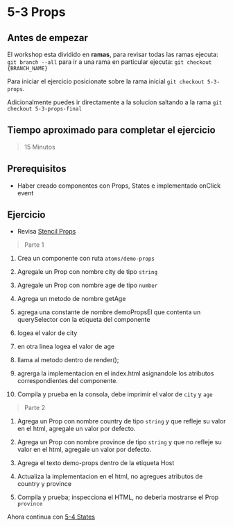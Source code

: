 # 5-3 Props

## Antes de empezar

El workshop esta dividido en **ramas**, para revisar todas las ramas ejecuta: `git branch --all`
para ir a una rama en particular ejecuta: `git checkout {BRANCH_NAME}`

Para iniciar el ejercicio posicionate sobre la rama inicial `git checkout 5-3-props`.

Adicionalmente puedes ir directamente a la solucion saltando a la rama `git checkout 5-3-props-final`

## Tiempo aproximado para completar el ejercicio

> 15 Minutos

## Prerequisitos

- Haber creado componentes con Props, States e implementado onClick event

## Ejercicio

- Revisa [Stencil Props](../1-stencil/1-9-props.md)

> Parte 1

1. Crea un componente con ruta `atoms/demo-props`

2. Agregale un Prop con nombre city de tipo `string`

3. Agregale un Prop con nombre age de tipo `number`

4. Agrega un metodo de nombre getAge

5. agrega una constante de nombre demoPropsEl que contenta un querySelector con la etiqueta del componente

6. logea el valor de city

7. en otra linea logea el valor de age

8. llama al metodo dentro de render();

9. agrerga la implementacion en el index.html asignandole los atributos correspondientes del componente.

10. Compila y prueba en la consola, debe imprimir el valor de `city` y `age`

> Parte 2

1. Agrega un Prop con nombre country de tipo `string` y que refleje su valor en el html, agregale un valor por defecto.

2. Agrega un Prop con nombre province de tipo `string` y que no refleje su valor en el html, agregale un valor por defecto.

3. Agrega el texto demo-props dentro de la etiqueta Host

4. Actualiza la implementacion en el html, no agregues atributos de country y province

5. Compila y prueba; inspecciona el HTML, no deberia mostrarse el Prop `province`

Ahora continua con [5-4 States](5-4-states.md)
